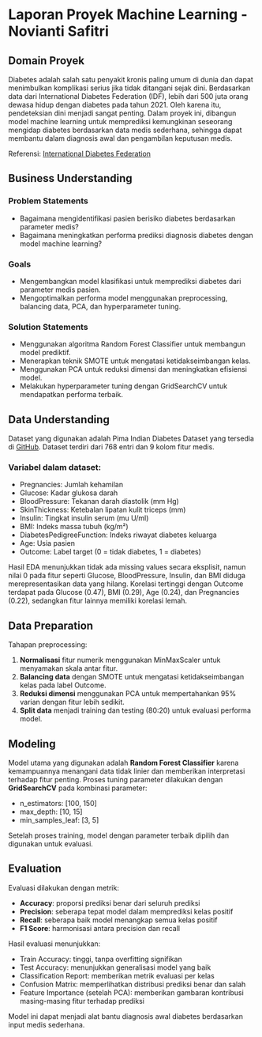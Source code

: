 # Laporan Proyek Machine Learning - Novianti Safitri

## Domain Proyek

Diabetes adalah salah satu penyakit kronis paling umum di dunia dan dapat menimbulkan komplikasi serius jika tidak ditangani sejak dini. Berdasarkan data dari International Diabetes Federation (IDF), lebih dari 500 juta orang dewasa hidup dengan diabetes pada tahun 2021. Oleh karena itu, pendeteksian dini menjadi sangat penting. Dalam proyek ini, dibangun model machine learning untuk memprediksi kemungkinan seseorang mengidap diabetes berdasarkan data medis sederhana, sehingga dapat membantu dalam diagnosis awal dan pengambilan keputusan medis.

Referensi: [International Diabetes Federation](https://idf.org/)

## Business Understanding

### Problem Statements
- Bagaimana mengidentifikasi pasien berisiko diabetes berdasarkan parameter medis?
- Bagaimana meningkatkan performa prediksi diagnosis diabetes dengan model machine learning?

### Goals
- Mengembangkan model klasifikasi untuk memprediksi diabetes dari parameter medis pasien.
- Mengoptimalkan performa model menggunakan preprocessing, balancing data, PCA, dan hyperparameter tuning.

### Solution Statements
- Menggunakan algoritma Random Forest Classifier untuk membangun model prediktif.
- Menerapkan teknik SMOTE untuk mengatasi ketidakseimbangan kelas.
- Menggunakan PCA untuk reduksi dimensi dan meningkatkan efisiensi model.
- Melakukan hyperparameter tuning dengan GridSearchCV untuk mendapatkan performa terbaik.

## Data Understanding

Dataset yang digunakan adalah Pima Indian Diabetes Dataset yang tersedia di [GitHub](https://github.com/noviantisafitri/Prediksi-Penyakit-Diabetes/blob/main/diabetes.csv). Dataset terdiri dari 768 entri dan 9 kolom fitur medis.

### Variabel dalam dataset:
- Pregnancies: Jumlah kehamilan
- Glucose: Kadar glukosa darah
- BloodPressure: Tekanan darah diastolik (mm Hg)
- SkinThickness: Ketebalan lipatan kulit triceps (mm)
- Insulin: Tingkat insulin serum (mu U/ml)
- BMI: Indeks massa tubuh (kg/m²)
- DiabetesPedigreeFunction: Indeks riwayat diabetes keluarga
- Age: Usia pasien
- Outcome: Label target (0 = tidak diabetes, 1 = diabetes)

Hasil EDA menunjukkan tidak ada missing values secara eksplisit, namun nilai 0 pada fitur seperti Glucose, BloodPressure, Insulin, dan BMI diduga merepresentasikan data yang hilang. Korelasi tertinggi dengan Outcome terdapat pada Glucose (0.47), BMI (0.29), Age (0.24), dan Pregnancies (0.22), sedangkan fitur lainnya memiliki korelasi lemah.

## Data Preparation

Tahapan preprocessing:
1. **Normalisasi** fitur numerik menggunakan MinMaxScaler untuk menyamakan skala antar fitur.
2. **Balancing data** dengan SMOTE untuk mengatasi ketidakseimbangan kelas pada label Outcome.
3. **Reduksi dimensi** menggunakan PCA untuk mempertahankan 95% varian dengan fitur lebih sedikit.
4. **Split data** menjadi training dan testing (80:20) untuk evaluasi performa model.

## Modeling

Model utama yang digunakan adalah **Random Forest Classifier** karena kemampuannya menangani data tidak linier dan memberikan interpretasi terhadap fitur penting. Proses tuning parameter dilakukan dengan **GridSearchCV** pada kombinasi parameter:
- n_estimators: [100, 150]
- max_depth: [10, 15]
- min_samples_leaf: [3, 5]

Setelah proses training, model dengan parameter terbaik dipilih dan digunakan untuk evaluasi.

## Evaluation

Evaluasi dilakukan dengan metrik:
- **Accuracy**: proporsi prediksi benar dari seluruh prediksi
- **Precision**: seberapa tepat model dalam memprediksi kelas positif
- **Recall**: seberapa baik model menangkap semua kelas positif
- **F1 Score**: harmonisasi antara precision dan recall

Hasil evaluasi menunjukkan:
- Train Accuracy: tinggi, tanpa overfitting signifikan
- Test Accuracy: menunjukkan generalisasi model yang baik
- Classification Report: memberikan metrik evaluasi per kelas
- Confusion Matrix: memperlihatkan distribusi prediksi benar dan salah
- Feature Importance (setelah PCA): memberikan gambaran kontribusi masing-masing fitur terhadap prediksi

Model ini dapat menjadi alat bantu diagnosis awal diabetes berdasarkan input medis sederhana.
